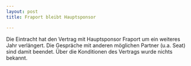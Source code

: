 ```yaml
---
layout: post
title: Fraport bleibt Hauptsponsor

---
```


Die Eintracht hat den Vertrag mit Hauptsponsor Fraport um ein weiteres Jahr verlängert. Die Gespräche mit anderen möglichen Partner (u.a. Seat) sind damit beendet. Über die Konditionen des Vertrags wurde nichts bekannt.


